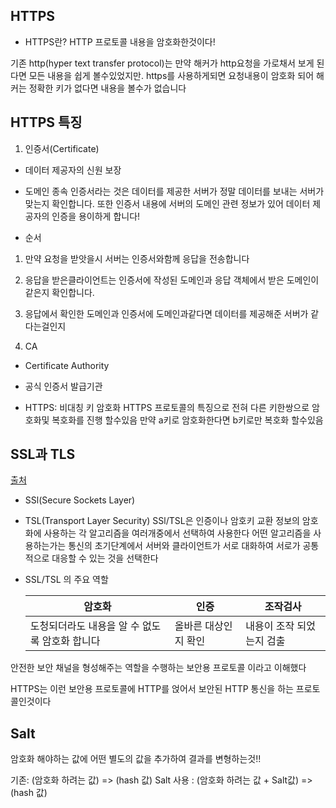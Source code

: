 ## HTTPS

- HTTPS란?
  HTTP 프로토콜 내용을 암호화한것이다!

기존 http(hyper text transfer protocol)는 만약 해커가 http요청을 가로채서 보게 된다면 모든 내용을 쉽게 볼수있었지만.
https를 사용하게되면 요청내용이 암호화 되어 해커는 정확한 키가 없다면 내용을 볼수가 없습니다

## HTTPS 특징

1.  인증서(Certificate)

- 데이터 제공자의 신원 보장
- 도메인 종속
  인증서라는 것은 데이터를 제공한 서버가 정말 데이터를 보내는 서버가 맞는지 확인합니다.
  또한 인증서 내용에 서버의 도메인 관련 정보가 있어 데이터 제공자의 인증을 용이하게 합니다!

- 순서

1. 만약 요청을 받앗을시 서버는 인증서와함께 응답을 전송합니다
2. 응답을 받은클라이언트는 인증서에 작성된 도메인과 응답 객체에서 받은 도메인이 같은지 확인합니다.
3. 응답에서 확인한 도메인과 인증서에 도메인과같다면 데이터를 제공해준 서버가 같다는걸인지

4. CA

- Certificate Authority
- 공식 인증서 발급기관

- HTTPS: 비대칭 키 암호화
  HTTPS 프로토콜의 특징으로 전혀 다른 키한쌍으로 암호화및 복호화를 진행 할수있음
  만약 a키로 암호화한다면 b키로만 복호화 할수있음

## SSL과 TLS

[출처](https://m.blog.naver.com/PostView.naver?isHttpsRedirect=true&blogId=hai0416&logNo=221623579719)

- SSl(Secure Sockets Layer)
- TSL(Transport Layer Security)
  SSl/TSL은 인증이나 암호키 교환 정보의 암호화에 사용하는 각 알고리즘을 여러개중에서 선택하여 사용한다 어떤 알고리즘을 사용하는가는 통신의 초기단계에서 서버와 클라이언트가 서로 대화하여 서로가 공통적으로 대응할 수 있는 것을 선택한다

- SSL/TSL 의 주요 역할

  | 암호화                                         | 인증                 | 조작검사                  |
  | ---------------------------------------------- | -------------------- | ------------------------- |
  | 도청되더라도 내용을 알 수 없도록 암호화 합니다 | 올바른 대상인지 확인 | 내용이 조작 되었는지 검출 |

안전한 보안 채널을 형성해주는 역할을 수행하는 보안용 프로토콜 이라고 이해했다

HTTPS는 이런 보안용 프로토콜에 HTTP를 얹어서 보안된 HTTP 통신을 하는 프로토콜인것이다

## Salt
  암호화 해야하는 값에 어떤 별도의 값을 추가하여 결과를 변형하는것!!

  기존: (암호화 하려는 값) => (hash 값)
  Salt 사용 : (암호화 하려는 값 + Salt값) => (hash 값)